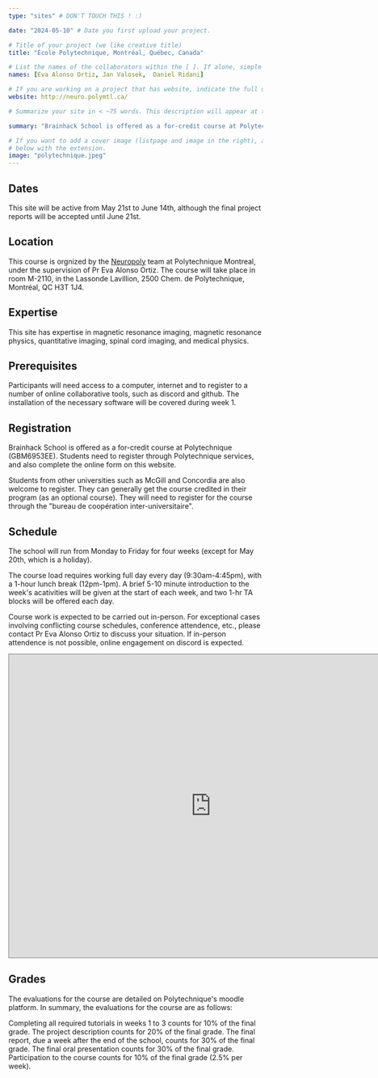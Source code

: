 ```yaml
---
type: "sites" # DON'T TOUCH THIS ! :)

date: "2024-05-10" # Date you first upload your project.

# Title of your project (we like creative title)
title: "École Polytechnique, Montréal, Québec, Canada"

# List the names of the collaborators within the [ ]. If alone, simple put your name within []
names: [Eva Alonso Ortiz, Jan Valosek,  Daniel Ridani]

# If you are working on a project that has website, indicate the full url including "https://" below or leave it empty.
website: http://neuro.polymtl.ca/

# Summarize your site in < ~75 words. This description will appear at the top of your page and on the list page with other sites..

summary: "Brainhack School is offered as a for-credit course at Polytechnique (GBM6953EE). The course is organized by the Neuropoly lab of the electrical engineering department at Polytechnique Montreal, under the supervision of Pr Eva Alonso Ortiz."

# If you want to add a cover image (listpage and image in the right), add it to your directory and indicate the name
# below with the extension.
image: "polytechnique.jpeg"
---
```


## Dates
This site will be active from May 21st to June 14th, although the final project reports will be accepted until June 21st.

## Location
This course is orgnized by the [Neuropoly](https://neuro.polymtl.ca/) team at Polytechnique Montreal, under the supervision of Pr Eva Alonso Ortiz. The course will take place in room M-2110, in the Lassonde Lavillion, 2500 Chem. de Polytechnique, Montréal, QC H3T 1J4. 

## Expertise
This site has expertise in magnetic resonance imaging, magnetic resonance physics, quantitative imaging, spinal cord imaging, and medical physics. 

## Prerequisites
Participants will need access to a computer, internet and to register to a number of online collaborative tools, such as discord and github. The installation of the necessary software will be covered during week 1.

## Registration
Brainhack School is offered as a for-credit course at Polytechnique (GBM6953EE). Students need to register through Polytechnique services, and also complete the online form on this website.

Students from other universities such as McGill and Concordia are also welcome to register. They can generally get the course credited in their program (as an optional course). They will need to register for the course through the "bureau de coopération inter-universitaire".

## Schedule
The school will run from Monday to Friday for four weeks (except for May 20th, which is a holiday). 

The course load requires working full day every day (9:30am-4:45pm), with a 1-hour lunch break (12pm-1pm). A brief 5-10 minute introduction to the week's acativities will be given at the start of each week, and two 1-hr TA blocks will be offered each day. 

Course work is expected to be carried out in-person. For exceptional cases involving conflicting course schedules, conference attendence, etc., please contact Pr Eva Alonso Ortiz to discuss your situation. If in-person attendence is not possible, online engagement on discord is expected.  

<iframe src="https://calendar.google.com/calendar/u/0?cid=NmIwNzM3MTMwMmMyZmI2MDBmM2RlMDdmMjUzOWQyYzhkNmEyNTkxNDhmOTA3Zjc1MDdiZjRjYTZiOWVmMmE4ZUBncm91cC5jYWxlbmRhci5nb29nbGUuY29t" style="border:solid 1px #777" width="800" height="600" frameborder="0" scrolling="no"></iframe>

## Grades
The evaluations for the course are detailed on Polytechnique's moodle platform. In summary, the evaluations for the course are as follows:

Completing all required tutorials in weeks 1 to 3 counts for 10% of the final grade.
The project description counts for 20% of the final grade.
The final report, due a week after the end of the school, counts for 30% of the final grade.
The final oral presentation counts for 30% of the final grade.
Participation to the course counts for 10% of the final grade (2.5% per week).
